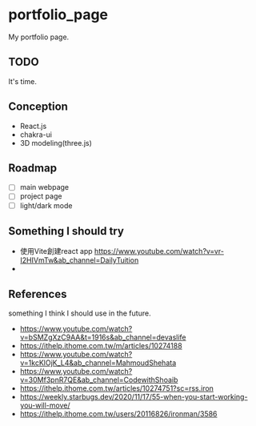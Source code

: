 # portfolio_page
My portfolio page.

## TODO
It's time.


## Conception
- React.js
- chakra-ui
- 3D modeling(three.js)

## Roadmap
- [ ] main webpage
- [ ] project page
- [ ] light/dark mode

## Something I should try
- 使用Vite創建react app https://www.youtube.com/watch?v=vr-I2HIVmTw&ab_channel=DailyTuition
- 

## References
something I think I should use in the future.
- https://www.youtube.com/watch?v=bSMZgXzC9AA&t=1916s&ab_channel=devaslife
- https://ithelp.ithome.com.tw/m/articles/10274188
- https://www.youtube.com/watch?v=1kcKlOjK_L4&ab_channel=MahmoudShehata
- https://www.youtube.com/watch?v=30Mf3pnR7QE&ab_channel=CodewithShoaib
- https://ithelp.ithome.com.tw/articles/10274751?sc=rss.iron
- https://weekly.starbugs.dev/2020/11/17/55-when-you-start-working-you-will-move/
- https://ithelp.ithome.com.tw/users/20116826/ironman/3586
